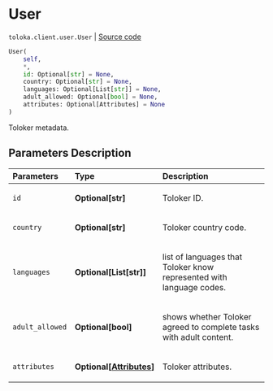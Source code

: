 # User
`toloka.client.user.User` | [Source code](https://github.com/Toloka/toloka-kit/blob/v1.1.2/src/client/user.py#L9)

```python
User(
    self,
    *,
    id: Optional[str] = None,
    country: Optional[str] = None,
    languages: Optional[List[str]] = None,
    adult_allowed: Optional[bool] = None,
    attributes: Optional[Attributes] = None
)
```

Toloker metadata.

## Parameters Description

| Parameters | Type | Description |
| :----------| :----| :-----------|
`id`|**Optional\[str\]**|<p>Toloker ID.</p>
`country`|**Optional\[str\]**|<p>Toloker country code.</p>
`languages`|**Optional\[List\[str\]\]**|<p>list of languages that Toloker know represented with language codes.</p>
`adult_allowed`|**Optional\[bool\]**|<p>shows whether Toloker agreed to complete tasks with adult content.</p>
`attributes`|**Optional\[[Attributes](toloka.client.user.User.Attributes.md)\]**|<p>Toloker attributes.</p>

